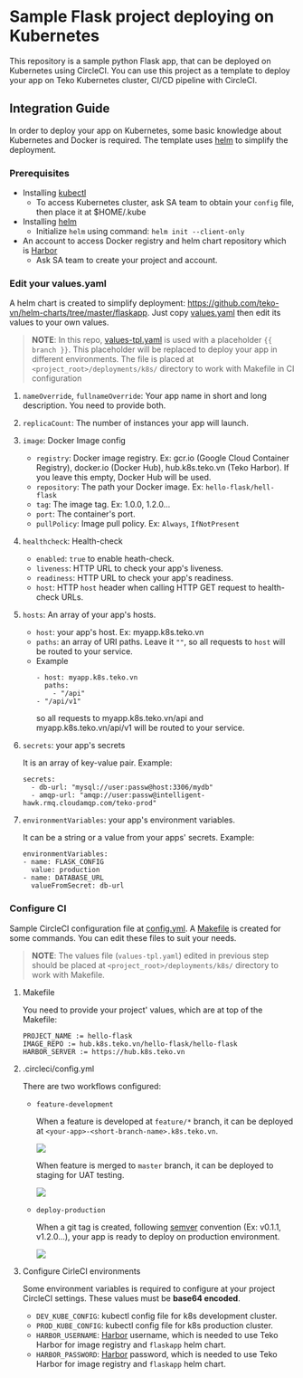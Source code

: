 # Sample Flask project deploying on Kubernetes
This repository is a sample python Flask app, that can be deployed on Kubernetes using CircleCI.
You can use this project as a template to deploy your app on Teko Kubernetes cluster, CI/CD pipeline with CircleCI.

## Integration Guide
In order to deploy your app on Kubernetes, some basic knowledge about Kubernetes and Docker is required.
The template uses [helm](https://helm.sh) to simplify the deployment.

### Prerequisites
- Installing [kubectl](https://kubernetes.io/docs/tasks/tools/install-kubectl/)
	- To access Kubernetes cluster, ask SA team to obtain your `config` file, then place it at $HOME/.kube
- Installing [helm](https://helm.sh/docs/using_helm/#installing-helm)
	- Initialize `helm` using command: `helm init --client-only`
- An account to access Docker registry and helm chart repository which is [Harbor](https://hub.k8s.teko.vn)
  - Ask SA team to create your project and account.

### Edit your values.yaml

  A helm chart is created to simplify deployment: https://github.com/teko-vn/helm-charts/tree/master/flaskapp. Just copy [values.yaml](https://github.com/teko-vn/helm-charts/blob/master/flaskapp/values.yaml) then edit its values to your own values.
  
  > **NOTE**: In this repo, [values-tpl.yaml](https://github.com/teko-vn/helm-sample-projects/blob/master/deployments/k8s/values-tpl.yaml) is used with a placeholder `{{ branch }}`. This placeholder will be replaced to deploy your app in different environments.
  The file is placed at `<project_root>/deployments/k8s/` directory to work with Makefile in CI configuration

1. `nameOverride`, `fullnameOverride`: Your app name in short and long description. You need to provide both.

2. `replicaCount`: The number of instances your app will launch.

3. `image`: Docker Image config
	- `registry`: Docker image registry. Ex: gcr.io (Google Cloud Container Registry), docker.io (Docker Hub), hub.k8s.teko.vn (Teko Harbor). If you leave this empty, Docker Hub will be used.
	- `repository`: The path your Docker image. Ex: `hello-flask/hell-flask`
	- `tag`: The image tag. Ex: 1.0.0, 1.2.0...
	- `port`: The container's port.
	- `pullPolicy`: Image pull policy. Ex: `Always`, `IfNotPresent`

4. `healthcheck`: Health-check
	- `enabled`: `true` to enable heath-check.
	- `liveness`: HTTP URL to check your app's liveness.
	- `readiness`: HTTP URL to check your app's readiness.
	- `host`: HTTP `host` header when calling HTTP GET request to health-check URLs.

5. `hosts`: An array of your app's hosts.
	- `host`: your app's host. Ex: myapp.k8s.teko.vn
	- `paths`: an array of URI paths. Leave it `""`, so all requests to `host` will be routed to your service.
	- Example
		```
		- host: myapp.k8s.teko.vn
		  paths:
		    - "/api"
        - "/api/v1"
		```
		so all requests to myapp.k8s.teko.vn/api and myapp.k8s.teko.vn/api/v1 will be routed to your service.

6. `secrets`: your app's secrets

    It is an array of key-value pair.
    Example:
    ```
    secrets:
      - db-url: "mysql://user:passw@host:3306/mydb"
      - amqp-url: "amqp://user:passw@intelligent-hawk.rmq.cloudamqp.com/teko-prod"
    ```

7. `environmentVariables`: your app's environment variables.

    It can be a string or a value from your apps' secrets. 
    Example:
    ```
    environmentVariables:
    - name: FLASK_CONFIG
      value: production
    - name: DATABASE_URL
      valueFromSecret: db-url
    ```

### Configure CI

  Sample CircleCI configuration file at [config.yml](https://github.com/teko-vn/helm-sample-projects/blob/master/.circleci/config.yml).
  A [Makefile](https://github.com/teko-vn/helm-sample-projects/blob/master/Makefile) is created for some commands.
  You can edit these files to suit your needs.
  > **NOTE**: The values file (`values-tpl.yaml`) edited in previous step should be placed at `<project_root>/deployments/k8s/` directory to work with Makefile.
  
  1. Makefile

      You need to provide your project' values, which are at top of the Makefile:
        ```
        PROJECT_NAME := hello-flask
        IMAGE_REPO := hub.k8s.teko.vn/hello-flask/hello-flask
        HARBOR_SERVER := https://hub.k8s.teko.vn
        ```
  
  2. .circleci/config.yml
  
      There are two workflows configured:
      
      - `feature-development`
        
        When a feature is developed at `feature/*` branch, it can be deployed at `<your-app>-<short-branch-name>.k8s.teko.vn`.

        ![](https://raw.githubusercontent.com/teko-vn/helm-sample-projects/master/docs/img/feature-feature-deployment.png)

        When feature is merged to `master` branch, it can be deployed to staging for UAT testing.

        ![](https://raw.githubusercontent.com/teko-vn/helm-sample-projects/master/docs/img/master-feature-development.png)
      
      - `deploy-production`
        
        When a git tag is created, following [semver](https://semver.org/) convention (Ex: v0.1.1, v1.2.0...), your app is ready to deploy on production environment.

        ![](https://raw.githubusercontent.com/teko-vn/helm-sample-projects/master/docs/img/tag-deploy-production.png)
  
  3. Configure CirleCI environments

      Some environment variables is required to configure at your project CircleCI settings. These values must be **base64 encoded**.

      - `DEV_KUBE_CONFIG`: kubectl config file for k8s development cluster.
      - `PROD_KUBE_CONFIG`: kubectl config file for k8s production cluster.
      - `HARBOR_USERNAME`: [Harbor](https://hub.k8s.teko.vn) username, which is needed to use Teko Harbor for image registry and `flaskapp` helm chart.
      - `HARBOR_PASSWORD`: [Harbor](https://hub.k8s.teko.vn) password, which is needed to use Teko Harbor for image registry and `flaskapp` helm chart.